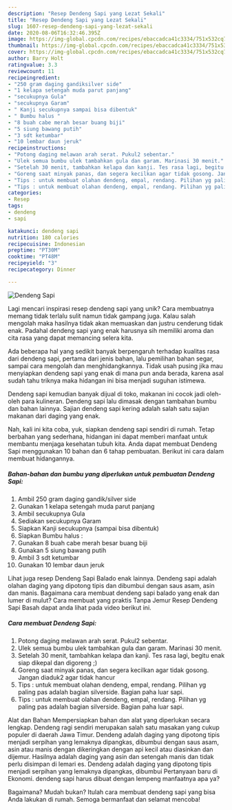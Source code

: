 ```yaml
---
description: "Resep Dendeng Sapi yang Lezat Sekali"
title: "Resep Dendeng Sapi yang Lezat Sekali"
slug: 1607-resep-dendeng-sapi-yang-lezat-sekali
date: 2020-08-06T16:32:46.395Z
image: https://img-global.cpcdn.com/recipes/ebaccadca41c3334/751x532cq70/dendeng-sapi-foto-resep-utama.jpg
thumbnail: https://img-global.cpcdn.com/recipes/ebaccadca41c3334/751x532cq70/dendeng-sapi-foto-resep-utama.jpg
cover: https://img-global.cpcdn.com/recipes/ebaccadca41c3334/751x532cq70/dendeng-sapi-foto-resep-utama.jpg
author: Barry Holt
ratingvalue: 3.3
reviewcount: 11
recipeingredient:
- "250 gram daging gandiksilver side"
- "1 kelapa setengah muda parut panjang"
- "secukupnya Gula"
- "secukupnya Garam"
- " Kanji secukupnya sampai bisa dibentuk"
- " Bumbu halus "
- "8 buah cabe merah besar buang biji"
- "5 siung bawang putih"
- "3 sdt ketumbar"
- "10 lembar daun jeruk"
recipeinstructions:
- "Potong daging melawan arah serat. Pukul2 sebentar."
- "Ulek semua bumbu ulek tambahkan gula dan garam. Marinasi 30 menit."
- "Setelah 30 menit, tambahkan kelapa dan kanji. Tes rasa lagi, begitu enak siap dikepal dan digoreng ;)"
- "Goreng saat minyak panas, dan segera kecilkan agar tidak gosong. Jangan diaduk2 agar tidak hancur"
- "Tips : untuk membuat olahan dendeng, empal, rendang. Pilihan yg paling pas adalah bagian silverside. Bagian paha luar sapi."
- "Tips : untuk membuat olahan dendeng, empal, rendang. Pilihan yg paling pas adalah bagian silverside. Bagian paha luar sapi."
categories:
- Resep
tags:
- dendeng
- sapi

katakunci: dendeng sapi 
nutrition: 180 calories
recipecuisine: Indonesian
preptime: "PT30M"
cooktime: "PT48M"
recipeyield: "3"
recipecategory: Dinner

---
```



![Dendeng Sapi](https://img-global.cpcdn.com/recipes/ebaccadca41c3334/751x532cq70/dendeng-sapi-foto-resep-utama.jpg)

Lagi mencari inspirasi resep dendeng sapi yang unik? Cara membuatnya memang tidak terlalu sulit namun tidak gampang juga. Kalau salah mengolah maka hasilnya tidak akan memuaskan dan justru cenderung tidak enak. Padahal dendeng sapi yang enak harusnya sih memiliki aroma dan cita rasa yang dapat memancing selera kita.

Ada beberapa hal yang sedikit banyak berpengaruh terhadap kualitas rasa dari dendeng sapi, pertama dari jenis bahan, lalu pemilihan bahan segar, sampai cara mengolah dan menghidangkannya. Tidak usah pusing jika mau menyiapkan dendeng sapi yang enak di mana pun anda berada, karena asal sudah tahu triknya maka hidangan ini bisa menjadi suguhan istimewa.

Dendeng sapi kemudian banyak dijual di toko, makanan ini cocok jadi oleh-oleh para kulineran. Dendeng sapi lalu dimasak dengan tambahan bumbu dan bahan lainnya. Sajian dendeng sapi kering adalah salah satu sajian makanan dari daging yang enak.


Nah, kali ini kita coba, yuk, siapkan dendeng sapi sendiri di rumah. Tetap berbahan yang sederhana, hidangan ini dapat memberi manfaat untuk membantu menjaga kesehatan tubuh kita. Anda dapat membuat Dendeng Sapi menggunakan 10 bahan dan 6 tahap pembuatan. Berikut ini cara dalam membuat hidangannya.

<!--inarticleads1-->

##### Bahan-bahan dan bumbu yang diperlukan untuk pembuatan Dendeng Sapi:

1. Ambil 250 gram daging gandik/silver side
1. Gunakan 1 kelapa setengah muda parut panjang
1. Ambil secukupnya Gula
1. Sediakan secukupnya Garam
1. Siapkan  Kanji secukupnya (sampai bisa dibentuk)
1. Siapkan  Bumbu halus :
1. Gunakan 8 buah cabe merah besar buang biji
1. Gunakan 5 siung bawang putih
1. Ambil 3 sdt ketumbar
1. Gunakan 10 lembar daun jeruk


Lihat juga resep Dendeng Sapi Balado enak lainnya. Dendeng sapi adalah olahan daging yang dipotong tipis dan dibumbui dengan saus asam, asin dan manis. Bagaimana cara membuat dendeng sapi balado yang enak dan lumer di mulut? Cara membuat yang praktis Tanpa Jemur Resep Dendeng Sapi Basah dapat anda lihat pada video berikut ini. 

<!--inarticleads2-->

##### Cara membuat Dendeng Sapi:

1. Potong daging melawan arah serat. Pukul2 sebentar.
1. Ulek semua bumbu ulek tambahkan gula dan garam. Marinasi 30 menit.
1. Setelah 30 menit, tambahkan kelapa dan kanji. Tes rasa lagi, begitu enak siap dikepal dan digoreng ;)
1. Goreng saat minyak panas, dan segera kecilkan agar tidak gosong. Jangan diaduk2 agar tidak hancur
1. Tips : untuk membuat olahan dendeng, empal, rendang. Pilihan yg paling pas adalah bagian silverside. Bagian paha luar sapi.
1. Tips : untuk membuat olahan dendeng, empal, rendang. Pilihan yg paling pas adalah bagian silverside. Bagian paha luar sapi.


Alat dan Bahan Mempersiapkan bahan dan alat yang diperlukan secara lengkap. Dendeng ragi sendiri merupakan salah satu masakan yang cukup populer di daerah Jawa Timur. Dendeng adalah daging yang dipotong tipis menjadi serpihan yang lemaknya dipangkas, dibumbui dengan saus asam, asin atau manis dengan dikeringkan dengan api kecil atau diasinkan dan dijemur. Hasilnya adalah daging yang asin dan setengah manis dan tidak perlu disimpan di lemari es. Dendeng adalah daging yang dipotong tipis menjadi serpihan yang lemaknya dipangkas, dibumbui Pertanyaan baru di Ekonomi. dendeng sapi harus dibuat dengan lempeng manfaatnya apa ya? 

Bagaimana? Mudah bukan? Itulah cara membuat dendeng sapi yang bisa Anda lakukan di rumah. Semoga bermanfaat dan selamat mencoba!

